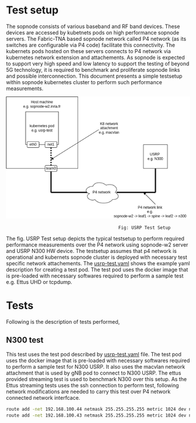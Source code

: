 # Test setup
The sopnode consists of various baseband and RF band devices. These devices are accessed by kubetnets pods on high performance sopnode servers. The Fabric-TNA based sopnode network called P4 network (as its switches are configurable via P4 code) facilitate this connectivity. The kubernets pods hosted on these servers connects to P4 network via kubernetes network extension and attachements. As sopnode is expected to support very high speed and low latency to support the testing of beyond 5G technology, it is required to benchmark and proliferate sopnode links and possible interconnection. This document presents a simple testsetup within sopnode kubernetes cluster to perform such performance measurements. 

![USRP Test setup](https://github.com/vinod-git/sopnode-usrp-test/blob/main/usrp-testsetup.png)
                                   
                                               Fig: USRP Test Setup

The fig. USRP Test setup depicts the typical testsetup to perform required performance measurements over the P4 network using sopnode-w2 server and USRP N300 HW device. The testsetup assumes that p4 network is operational and kubernets sopnode cluster is deployed with necessary test specific network attachements. The [usrp-test.yaml](https://github.com/vinod-git/sopnode-usrp-test) shows the example yaml description for creating a test pod. The test pod uses the docker image that is pre-loaded with necessary softwares required to perform a sample test e.g. Ettus UHD or tcpdump. 

# Tests
Following is the description of tests performed,


## N300 test
This test uses the test pod described by [usrp-test.yaml](https://github.com/vinod-git/sopnode-usrp-test) file. The test pod uses the docker image that is pre-loaded with necessary softwares required to perform a sample test for N300 USRP. It also uses the macvlan network attachment that is used by gNB pod to connect to N300 USRP. The ettus provided streaming test is used to benchmark N300 over this setup. As the Ettus streaming tests uses the ssh connection to perform test, following network modifications are needed to carry this test over P4 network connected network interfcace. 

```bash
route add -net 192.168.100.44 netmask 255.255.255.255 metric 1024 dev net1
route add -net 192.168.100.43 netmask 255.255.255.255 metric 1024 dev net1
```
